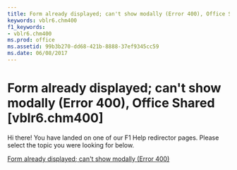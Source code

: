 ```yaml
---
title: Form already displayed; can't show modally (Error 400), Office Shared [vblr6.chm400]
keywords: vblr6.chm400
f1_keywords:
- vblr6.chm400
ms.prod: office
ms.assetid: 99b3b270-dd68-421b-8888-37ef9345cc59
ms.date: 06/08/2017
---
```



# Form already displayed; can't show modally (Error 400), Office Shared [vblr6.chm400]

Hi there! You have landed on one of our F1 Help redirector pages. Please select the topic you were looking for below.

[Form already displayed; can't show modally (Error 400)](http://msdn.microsoft.com/library/98f6191b-2756-4d5f-f9c3-47791b664cba%28Office.15%29.aspx)


